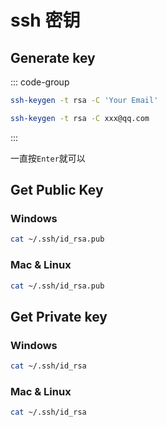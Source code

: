 # ssh 密钥

## Generate key

::: code-group

```bash [Right]
ssh-keygen -t rsa -C 'Your Email'
```

```bash [Example]
ssh-keygen -t rsa -C xxx@qq.com
```

:::

一直按`Enter`就可以

## Get Public Key

### Windows

```bash
cat ~/.ssh/id_rsa.pub
```

### Mac & Linux

```bash
cat ~/.ssh/id_rsa.pub
```

## Get Private key

### Windows

```bash
cat ~/.ssh/id_rsa
```

### Mac & Linux

```bash
cat ~/.ssh/id_rsa
```
